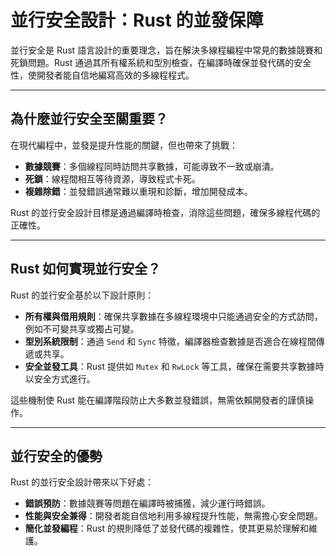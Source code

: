 # 並行安全設計：Rust 的並發保障

並行安全是 Rust 語言設計的重要理念，旨在解決多線程編程中常見的數據競賽和死鎖問題。Rust 通過其所有權系統和型別檢查，在編譯時確保並發代碼的安全性，使開發者能自信地編寫高效的多線程程式。

---

## 為什麼並行安全至關重要？

在現代編程中，並發是提升性能的關鍵，但也帶來了挑戰：

- **數據競賽**：多個線程同時訪問共享數據，可能導致不一致或崩潰。
- **死鎖**：線程間相互等待資源，導致程式卡死。
- **複雜除錯**：並發錯誤通常難以重現和診斷，增加開發成本。

Rust 的並行安全設計目標是通過編譯時檢查，消除這些問題，確保多線程代碼的正確性。

---

## Rust 如何實現並行安全？

Rust 的並行安全基於以下設計原則：

- **所有權與借用規則**：確保共享數據在多線程環境中只能通過安全的方式訪問，例如不可變共享或獨占可變。
- **型別系統限制**：通過 `Send` 和 `Sync` 特徵，編譯器檢查數據是否適合在線程間傳遞或共享。
- **安全並發工具**：Rust 提供如 `Mutex` 和 `RwLock` 等工具，確保在需要共享數據時以安全方式進行。

這些機制使 Rust 能在編譯階段防止大多數並發錯誤，無需依賴開發者的謹慎操作。

---

## 並行安全的優勢

Rust 的並行安全設計帶來以下好處：

- **錯誤預防**：數據競賽等問題在編譯時被捕獲，減少運行時錯誤。
- **性能與安全兼得**：開發者能自信地利用多線程提升性能，無需擔心安全問題。
- **簡化並發編程**：Rust 的規則降低了並發代碼的複雜性，使其更易於理解和維護。